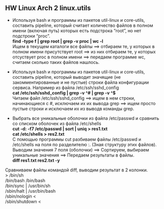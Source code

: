 ## HW Linux Arch 2 linux.utils
* Используя bash и программы из пакетов util-linux и core-utils, составить pipeline, который считает количество файлов в полном имени (включая путь) которых есть подстрока “root”, но нет подстроки “proc”.  
 **find  -type f | grep root | grep -v proc | wc -l**  
 Ищем в текущем каталоги все файлы ==> отбираем те, у которых в полном имени присутствует root ==> из них отбираем те, у которых отсуствует proc в полном имени ==> передаем программе wc, считаем сколько таких файлов нашлось.  
   
* Используя bash и программы из пакетов util-linux и core-utils, составить pipeline, который выводит значящие (не закомментированные и не пустые) строки файла конфигурации сервиса. Например из файла /etc/ssh/sshd_config  
 **cat /etc/ssh/sshd_config | grep -v ^# | grep -v ^$**  
 Читаем файл /etc/ssh/sshd_config ==> ищем в нем строки, начинающиеся с #, исключаем их их вывода grep ==> ищем просто пустые строки и исключаем их из выводв команды grep.  
   
* Выбрать все уникальные оболочки из файла /etc/passwd и сравнить со списком оболочек из файла /etc/shells  
**cut -d: -f7 /etc/passwd | sort | uniq  > res1.txt**  
**cat /etc/shells > res2.txt**  
С помощью программы cut разбиваем файлы /etc/passwd и /etc/shells на поля по разделителю :. (Зная структуру этих файлов). Выводим значения 7 поля (оболочки) ==> Сортируем, выбираем уникальные значения ==> Передаем результаты в файлы.  
**diff res1.txt res2.txt -y**  

Сравниваем файлы командой diff, выводим результат в 2 колонки.  
                                                              > /bin/sh  
/bin/bash                                                       /bin/bash  
/bin/sync                                                     | /usr/bin/sh  
/sbin/halt                                                    | /usr/bin/bash  
/sbin/nologin                                                 <  
/sbin/shutdown                                                <  









   

